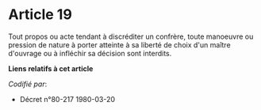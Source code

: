# Article 19

Tout propos ou acte tendant à discréditer un confrère, toute manoeuvre ou pression de nature à porter atteinte à sa liberté
de choix d'un maître d'ouvrage ou à infléchir sa décision sont interdits.

**Liens relatifs à cet article**

_Codifié par_:

  - Décret n°80-217 1980-03-20
